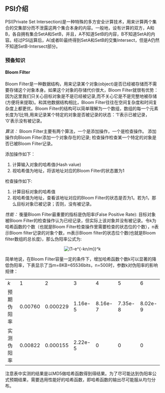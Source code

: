 ## PSI介绍

PSI(Private Set Intersection)是一种特殊的多方安全计算技术，用来计算两个集合的交集部分而不泄露这两个集合本身的内容。一般地，设有计算的双方，A和B，各自拥有集合SetA和SetB，并且，A不知道SetB的内容，B不知道SetA的内容。经过PSI运算后，A(或者B)最终得到SetA和SetB的交集Intersect，但是A仍然不知道SetB-Intersect部分。


### 预备知识
#### Bloom Filter
Bloom Filter是一种数据结构，用来记录某个对象(object)是否已经被存储而不需要存储这个对象本身。如果这个对象的存储代价很大，Bloom Filter就很有优势：因为这里我们只关心目标对象是不是已经被记录,而不关心它是不是完整地被存储(方便将来提取)。和其他数据结构相比，Bloom Filter往往在空间复杂度和时间复杂度上都更优。Bloom Filter的结构可以简单理解为一个数组，数组的每一个元素长度为1比特,用来记录某个特定的对象是否被记录的状态：‘1’表示已被记录， ‘0’表示没有被记录。

*算法：* Bloom Filter主要有两个算法，一个是添加操作，一个是检查操作。 添加操作向Bloom Filter添加一个对象存在的记录; 检查操作检查某一个特定的对象是否已被Bloom Filter记录。

添加操作如下：
1. 计算输入对象的哈希值(Hash value)
2. 视哈希值为地址，将该地址对应的Bloom Filter的状态置为1

检查操作如下:
1. 计算目标对象的哈希值
2. 视哈希值为地址，查看该地址对应的Bloom Filter的状态是否为1。若为1，那么目标对象已被记录；否则，没有被记录。

*性能：* 衡量Bloom Filter最重要的指标是伪阳率(False Positive Rate): 目标对象被Bloom Filter的检查操作认为已经记录，但实际上该对象并没有被记录。令k为哈希函数的个数（也就是Bloom Filter检查操作里需要检查的状态位的个数），n表示Bloom filter记录的对象个数，m表示Bloom filter的状态位个数(也就是Bloom filter数组的总长度)，那么伪阳率公式为:
<p align="center">
<img src="https://latex.codecogs.com/svg.image?(1-e^{-kn/m})^k" title="(1-e^{-kn/m})^k" />
</p>

简单地说，在Bloom Filter容量一定的条件下，增加哈希函数个数k可以显著的降低伪阳率，下表显示了当m=8KB=65536bits，n=500时，参数k对伪阳率的影响规律：
<table class="wp-block-table"><tbody><tr><td><em>k</em></td><td>1</td><td>2</td><td>3</td><td>4</td><td>5</td><td>6</td></tr><tr><td>预期伪阳率</td><td>0.00760</td><td>0.000229</td><td>1.16e-5</td><td>8.16e-7</td><td>7.35e-8</td><td>8.02e-9</td></tr><tr><td>实测伪阳率</td><td>0.00822</td><td>0.000155</td><td>2.22e-5</td><td>0</td><td>0</td><td>0</td></tr></tbody></table>

注意表中实测的结果是以MD5做哈希函数得到得结果。为了尽可能达到伪阳率公式预期结果，需要选用性能好的哈希函数，即哈希函数的输出尽可能服从均匀分布。
